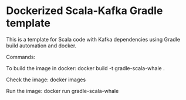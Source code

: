 # Dockerized Scala-Kafka Gradle template

This is a template for Scala code with Kafka dependencies using Gradle build automation and docker.

Commands:

To build the image in docker: docker build -t gradle-scala-whale .

Check the image: docker images

Run the image: docker run gradle-scala-whale 
